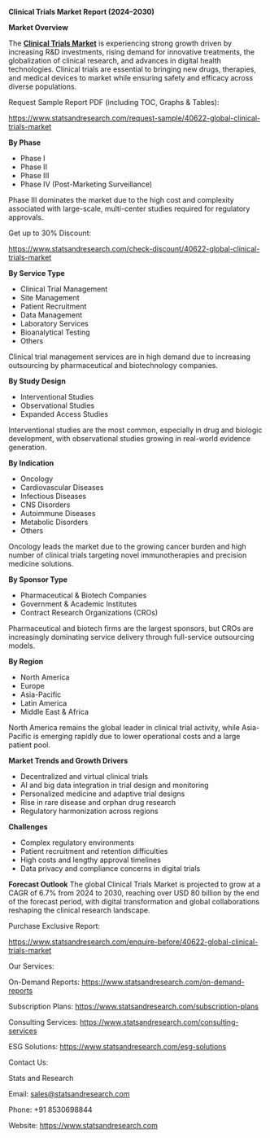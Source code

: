 ﻿**Clinical Trials Market Report (2024–2030)**


**Market Overview**


The [**Clinical Trials Market**](https://www.statsandresearch.com/report/40622-global-clinical-trials-market) is experiencing strong growth driven by increasing R&D investments, rising demand for innovative treatments, the globalization of clinical research, and advances in digital health technologies. Clinical trials are essential to bringing new drugs, therapies, and medical devices to market while ensuring safety and efficacy across diverse populations.

Request Sample Report PDF (including TOC, Graphs & Tables):

<https://www.statsandresearch.com/request-sample/40622-global-clinical-trials-market>

**By Phase**

- Phase I
- Phase II
- Phase III
- Phase IV (Post-Marketing Surveillance)

Phase III dominates the market due to the high cost and complexity associated with large-scale, multi-center studies required for regulatory approvals.

Get up to 30% Discount:

<https://www.statsandresearch.com/check-discount/40622-global-clinical-trials-market>

**By Service Type**

- Clinical Trial Management
- Site Management
- Patient Recruitment
- Data Management
- Laboratory Services
- Bioanalytical Testing
- Others

Clinical trial management services are in high demand due to increasing outsourcing by pharmaceutical and biotechnology companies.

**By Study Design**

- Interventional Studies
- Observational Studies
- Expanded Access Studies

Interventional studies are the most common, especially in drug and biologic development, with observational studies growing in real-world evidence generation.

**By Indication**

- Oncology
- Cardiovascular Diseases
- Infectious Diseases
- CNS Disorders
- Autoimmune Diseases
- Metabolic Disorders
- Others

Oncology leads the market due to the growing cancer burden and high number of clinical trials targeting novel immunotherapies and precision medicine solutions.

**By Sponsor Type**

- Pharmaceutical & Biotech Companies
- Government & Academic Institutes
- Contract Research Organizations (CROs)

Pharmaceutical and biotech firms are the largest sponsors, but CROs are increasingly dominating service delivery through full-service outsourcing models.

**By Region**

- North America
- Europe
- Asia-Pacific
- Latin America
- Middle East & Africa

North America remains the global leader in clinical trial activity, while Asia-Pacific is emerging rapidly due to lower operational costs and a large patient pool.

**Market Trends and Growth Drivers**

- Decentralized and virtual clinical trials
- AI and big data integration in trial design and monitoring
- Personalized medicine and adaptive trial designs
- Rise in rare disease and orphan drug research
- Regulatory harmonization across regions

**Challenges**

- Complex regulatory environments
- Patient recruitment and retention difficulties
- High costs and lengthy approval timelines
- Data privacy and compliance concerns in digital trials

**Forecast Outlook**
The global Clinical Trials Market is projected to grow at a CAGR of 6.7% from 2024 to 2030, reaching over USD 80 billion by the end of the forecast period, with digital transformation and global collaborations reshaping the clinical research landscape.

Purchase Exclusive Report:

<https://www.statsandresearch.com/enquire-before/40622-global-clinical-trials-market>



Our Services:

On-Demand Reports: <https://www.statsandresearch.com/on-demand-reports>

Subscription Plans: <https://www.statsandresearch.com/subscription-plans>

Consulting Services: <https://www.statsandresearch.com/consulting-services>

ESG Solutions: <https://www.statsandresearch.com/esg-solutions>


Contact Us:

Stats and Research

Email: <sales@statsandresearch.com>

Phone: +91 8530698844

Website: <https://www.statsandresearch.com>




